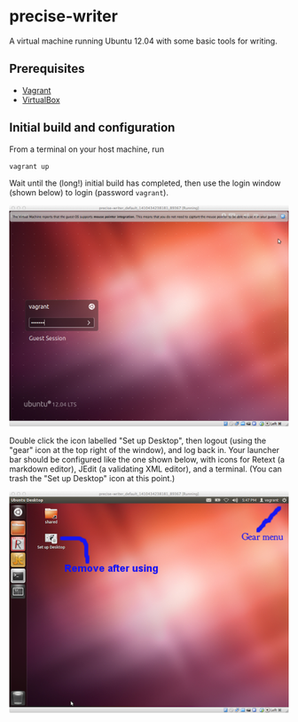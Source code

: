 precise-writer
==============

A virtual machine running Ubuntu 12.04 with some basic tools for writing.

## Prerequisites ##

- [Vagrant](http://www.vagrantup.com/)
- [VirtualBox](https://www.virtualbox.org/)

## Initial build and configuration

From a terminal on your host machine, run

    vagrant up
    
Wait until the (long!) initial build has completed, then use the login window (shown below) to login (password `vagrant`).


![Login screen](imgs/login.png)

Double click the icon labelled "Set up Desktop", then logout (using the "gear" icon at the
top right of the window), and log back in.  Your launcher bar should be configured like the one 
shown below, with icons for Retext (a markdown editor), JEdit (a validating XML editor), and
a terminal.  (You can trash the "Set up Desktop" icon at this point.)

![Launcher bar after running "Set up Desktop"](imgs/finalstate.png)

